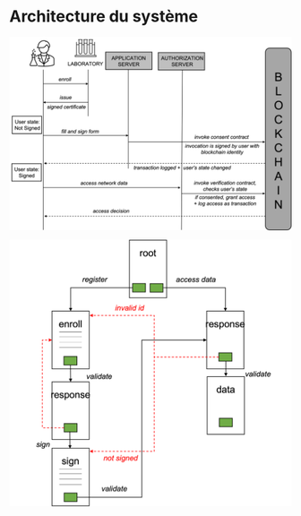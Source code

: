 # Architecture du système

![Diagramme de séquence](../../.gitbook/assets/diagseq.jpg)

![](../../.gitbook/assets/site.jpg)

